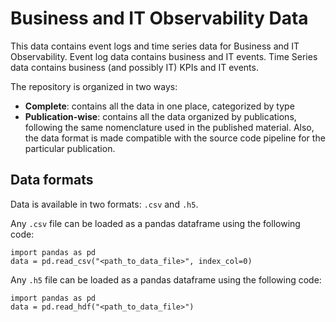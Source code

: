 # Business and IT Observability Data

This data contains event logs and time series data for Business and IT Observability. Event log data contains business and IT events. Time Series data contains business (and possibly IT) KPIs and IT events.

The repository is organized in two ways:
- **Complete**: contains all the data in one place, categorized by type
- **Publication-wise**: contains all the data organized by publications, following the same nomenclature used in the published material. Also, the data format is made compatible with the source code pipeline for the particular publication.

## Data formats
Data is available in two formats: `.csv` and `.h5`.  

Any `.csv` file can be loaded as a pandas dataframe using the following code:
```
import pandas as pd
data = pd.read_csv("<path_to_data_file>", index_col=0)
```

Any `.h5` file can be loaded as a pandas dataframe using the following code:
```
import pandas as pd
data = pd.read_hdf("<path_to_data_file>")
```
